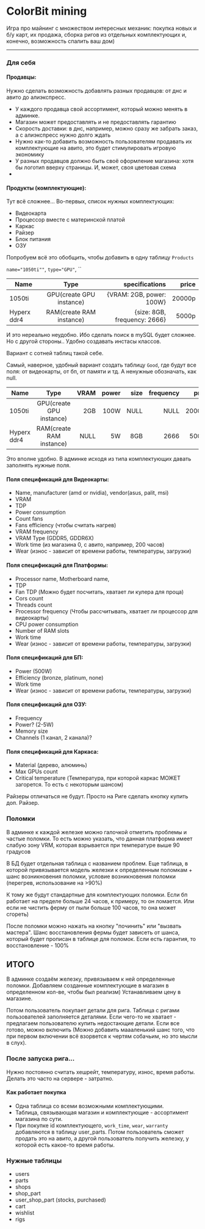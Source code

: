 # ColorBit mining

Игра про майнинг с множеством интересных механик: покупка новых и б/у карт, их продажа, сборка ригов из отдельных комплектующих и, конечно, возможность спалить ваш дом)

----
### Для себя
#### Продавцы:
Нужно сделать возможность добавлять разных продавцов: от днс и авито до алиэкспресс.
- У каждого продавца свой ассортимент, который можно менять в админке.
- Магазин может предоставлять и не предоставлять гарантию
- Скорость доставки: в днс, например, можно сразу же забрать заказ, а с алиэкспресс нужно долго ждать
- Нужно как-то добавить возможность пользователям продавать их комплектующие на авито, это будет стимулировать игровую экономику
- У разных продавцов должно быть своё оформление магазина: хотя бы логотип вверху страницы. И, может, своя цветовая схема
- 

#### Продукты (комплектующие):
Тут всё сложнее...
Во-первых, список нужных комплектующих:
- Видеокарта
- Процессор вместе с материнской платой
- Каркас
- Райзер
- Блок питания
- ОЗУ

Попробуем всё это обобщить, чтобы добавить в одну таблицу `Products`

`name="1050ti""`, `type="GPU"`, ``

| Name          | Type                        | specifications               | price  |
| ------------- |:---------------------------:| ----------------------------:| ------:|
| 1050ti        | GPU(create GPU instance)    | {VRAM: 2GB, power: 100W}     | 20000р |
| Hyperx ddr4   | RAM(create RAM instance)    | {size: 8GB, frequency: 2666} | 5000р  |

И это нереально неудобно. Ибо сделать поиск в mySQL будет сложнее. Но с другой стороны.. Удобно создавать инстасы классов.

Вариант с сотней таблиц такой себе.

Самый, наверное, удобный вариант создать таблицу `Good`, где будут все поля: от видеокарты, от бп, от памяти и тд.
А ненужные обозначать, как null.

| Name          | Type                        | VRAM | power | size | frequency | price  |
| ------------- |:---------------------------:| ----:| -----:| ----:| ---------:| ------:|
| 1050ti        | GPU(create GPU instance)    | 2GB  | 100W  | NULL | NULL      | 20000р |
| Hyperx ddr4   | RAM(create RAM instance)    | NULL | 5W    | 8GB  | 2666      | 5000р  |

Это вполне удобно. В админке исходя из типа комплектующих давать заполнять нужные поля.

#### Поля спецификаций для Видеокарты:
- Name, manufacturer (amd or nvidia), vendor(asus, palit, msi)
- VRAM
- TDP
- Power consumption
- Count fans
- Fans efficiency (чтобы считать нагрев)
- VRAM frequency
- VRAM Type (GDDR5, GDDR6X)
- Work time (из магазина 0, с авито, например, 200 часов)
- Wear (износ - зависит от времени работы, температуры, загрузки)

#### Поля спецификаций для Платформы:
- Processor name, Motherboard name,
- TDP
- Fan TDP (Можно будет посчитать, хватает ли кулера для проца)
- Cors count
- Threads count
- Processor frequency (Чтобы рассчитывать, хватает ли процессор для видеокарты)
- CPU power consumption
- Number of RAM slots
- Work time
- Wear (износ - зависит от времени работы, температуры, загрузки)

#### Поля спецификаций для БП:
- Power (500W)
- Efficiency (bronze, platinum, none)
- Work time
- Wear (износ - зависит от времени работы, температуры, загрузки)

#### Поля спецификаций для ОЗУ:
- Frequency
- Power? (2-5W)
- Memory size
- Channels (1 канал, 2 канала)?

#### Поля спецификаций для Каркаса:
- Material (дерево, алюминь)
- Max GPUs count
- Critical temperature (Температура, при которой каркас МОЖЕТ загорется. То есть с некоторым шансом)

Райзеры отличаться не будут. Просто на Риге сделать кнопку купить доп. Райзер.

### Поломки
В админке к каждой железке можно галочкой отметить проблемы и частые поломки.
То есть можно указать, что данная платформа имеет слабую зону VRM, которая взрывается при температуре выше 90 градусов

В БД будет отдельная таблица с названием проблем. Еще таблица, в которой привязывается модель железки к определенным поломкам + шанс возникновения поломки, условие возникновения поломки (перегрев, использование на >90%)

К тому же будут стандартные для комплектующих поломки.
Если бп работает на пределе больше 24 часов, к примеру, то он ломается.
Или если не чистить ферму от пыли больше 100 часов, то она может сгореть)

После поломки можно нажать на кнопку "починить" или "вызвать мастера". Шанс восстановления фермы будет зависеть от шанса, который будет прописан в таблице для поломок.
Если есть гарантия, то восстановление - 100%

## ИТОГО

В админке создаём железку, привязываем к ней определенные поломки.
Добавляем созданные комплектующие в магазин в определенном кол-ве, чтобы был реализм)
Устанавливаем цену в магазине.

Потом пользователь покупает детали для рига. Таблица с ригами пользователей заполняется деталями.
Если чего-то не хватает - предлагаем пользователю купить недостающие детали.
Если все готово, можно включить (Можно добавить маааленький шанс того, что при первом включении всё взорвется к чертям собачьим, но это мысли в слух).

### После запуска рига...
Нужно постоянно считать хешрейт, температуру, износ, время работы.
Делать это часто на сервере - затратно.


#### Как работает покупка
- Одна таблица со всеми возможными комплектующими.
- Таблица, связывающая магазин и комплектующие - ассортимент магазина по сути.
- При покупке id комплектующего, `work_time`, `wear`, `warranty` добавляются в таблицу user_parts.
Потом пользователь сможет продать это на авито, а другой пользователь получить железку, у которой есть какое-то время работы.
  
### Нужные таблицы
- users
- parts
- shops
- shop_part
- user_shop_part (stocks, purchased)
- cart
- wishlist
- rigs

